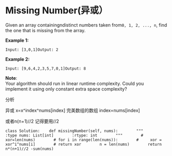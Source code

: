 # Missing Number\(异或）

Given an array containingndistinct numbers taken from`0, 1, 2, ..., n`, find the one that is missing from the array.

**Example 1:**

```text
Input: [3,0,1]Output: 2
```

**Example 2:**

```text
Input: [9,6,4,2,3,5,7,0,1]Output: 8
```

**Note**:  
Your algorithm should run in linear runtime complexity. Could you implement it using only constant extra space complexity?

分析

异或 x=x^index^nums\[index\] 完美数组的数组 index=nums\[index\]

或者n\(n+1\)//2 记得要用//2

```text
class Solution:    def missingNumber(self, nums):        """        :type nums: List[int]        :rtype: int        """        # xor=len(nums)        # for i in range(len(nums)):        #     xor = xor^i^nums[i]        # return xor        n = len(nums)        return n*(n+1)//2 -sum(nums)
```

